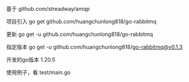 基于 github.com/streadway/amqp

项目引入
go get github.com/huangchunlong818/go-rabbitmq

更新
go get -u github.com/huangchunlong818/go-rabbitmq

指定版本
go get -u github.com/huangchunlong818/go-rabbitmq@v0.1.3

开发的go版本 1.20.5

使用例子，看 test/main.go
